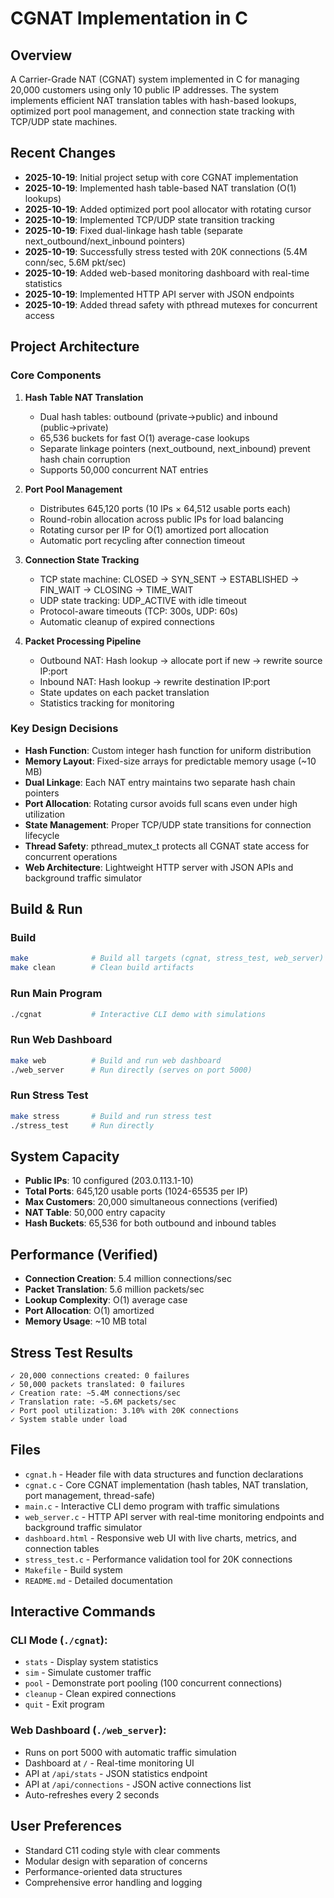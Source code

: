 # CGNAT Implementation in C

## Overview
A Carrier-Grade NAT (CGNAT) system implemented in C for managing 20,000 customers using only 10 public IP addresses. The system implements efficient NAT translation tables with hash-based lookups, optimized port pool management, and connection state tracking with TCP/UDP state machines.

## Recent Changes
- **2025-10-19**: Initial project setup with core CGNAT implementation
- **2025-10-19**: Implemented hash table-based NAT translation (O(1) lookups)
- **2025-10-19**: Added optimized port pool allocator with rotating cursor
- **2025-10-19**: Implemented TCP/UDP state transition tracking
- **2025-10-19**: Fixed dual-linkage hash table (separate next_outbound/next_inbound pointers)
- **2025-10-19**: Successfully stress tested with 20K connections (5.4M conn/sec, 5.6M pkt/sec)
- **2025-10-19**: Added web-based monitoring dashboard with real-time statistics
- **2025-10-19**: Implemented HTTP API server with JSON endpoints
- **2025-10-19**: Added thread safety with pthread mutexes for concurrent access

## Project Architecture

### Core Components

1. **Hash Table NAT Translation**
   - Dual hash tables: outbound (private→public) and inbound (public→private)
   - 65,536 buckets for fast O(1) average-case lookups
   - Separate linkage pointers (next_outbound, next_inbound) prevent hash chain corruption
   - Supports 50,000 concurrent NAT entries

2. **Port Pool Management**
   - Distributes 645,120 ports (10 IPs × 64,512 usable ports each)
   - Round-robin allocation across public IPs for load balancing
   - Rotating cursor per IP for O(1) amortized port allocation
   - Automatic port recycling after connection timeout

3. **Connection State Tracking**
   - TCP state machine: CLOSED → SYN_SENT → ESTABLISHED → FIN_WAIT → CLOSING → TIME_WAIT
   - UDP state tracking: UDP_ACTIVE with idle timeout
   - Protocol-aware timeouts (TCP: 300s, UDP: 60s)
   - Automatic cleanup of expired connections

4. **Packet Processing Pipeline**
   - Outbound NAT: Hash lookup → allocate port if new → rewrite source IP:port
   - Inbound NAT: Hash lookup → rewrite destination IP:port
   - State updates on each packet translation
   - Statistics tracking for monitoring

### Key Design Decisions

- **Hash Function**: Custom integer hash function for uniform distribution
- **Memory Layout**: Fixed-size arrays for predictable memory usage (~10 MB)
- **Dual Linkage**: Each NAT entry maintains two separate hash chain pointers
- **Port Allocation**: Rotating cursor avoids full scans even under high utilization
- **State Management**: Proper TCP/UDP state transitions for connection lifecycle
- **Thread Safety**: pthread_mutex_t protects all CGNAT state access for concurrent operations
- **Web Architecture**: Lightweight HTTP server with JSON APIs and background traffic simulator

## Build & Run

### Build
```bash
make              # Build all targets (cgnat, stress_test, web_server)
make clean        # Clean build artifacts
```

### Run Main Program
```bash
./cgnat           # Interactive CLI demo with simulations
```

### Run Web Dashboard
```bash
make web          # Build and run web dashboard
./web_server      # Run directly (serves on port 5000)
```

### Run Stress Test
```bash
make stress       # Build and run stress test
./stress_test     # Run directly
```

## System Capacity

- **Public IPs**: 10 configured (203.0.113.1-10)
- **Total Ports**: 645,120 usable ports (1024-65535 per IP)
- **Max Customers**: 20,000 simultaneous connections (verified)
- **NAT Table**: 50,000 entry capacity
- **Hash Buckets**: 65,536 for both outbound and inbound tables

## Performance (Verified)

- **Connection Creation**: 5.4 million connections/sec
- **Packet Translation**: 5.6 million packets/sec
- **Lookup Complexity**: O(1) average case
- **Port Allocation**: O(1) amortized
- **Memory Usage**: ~10 MB total

## Stress Test Results

```
✓ 20,000 connections created: 0 failures
✓ 50,000 packets translated: 0 failures  
✓ Creation rate: ~5.4M connections/sec
✓ Translation rate: ~5.6M packets/sec
✓ Port pool utilization: 3.10% with 20K connections
✓ System stable under load
```

## Files

- `cgnat.h` - Header file with data structures and function declarations
- `cgnat.c` - Core CGNAT implementation (hash tables, NAT translation, port management, thread-safe)
- `main.c` - Interactive CLI demo program with traffic simulations
- `web_server.c` - HTTP API server with real-time monitoring endpoints and background traffic simulator
- `dashboard.html` - Responsive web UI with live charts, metrics, and connection tables
- `stress_test.c` - Performance validation tool for 20K connections
- `Makefile` - Build system
- `README.md` - Detailed documentation

## Interactive Commands

### CLI Mode (`./cgnat`):
- `stats` - Display system statistics
- `sim` - Simulate customer traffic
- `pool` - Demonstrate port pooling (100 concurrent connections)
- `cleanup` - Clean expired connections
- `quit` - Exit program

### Web Dashboard (`./web_server`):
- Runs on port 5000 with automatic traffic simulation
- Dashboard at `/` - Real-time monitoring UI
- API at `/api/stats` - JSON statistics endpoint
- API at `/api/connections` - JSON active connections list
- Auto-refreshes every 2 seconds

## User Preferences

- Standard C11 coding style with clear comments
- Modular design with separation of concerns
- Performance-oriented data structures
- Comprehensive error handling and logging
